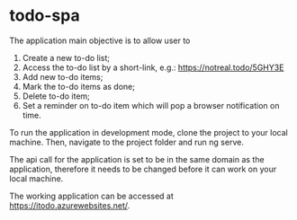 # todo-spa

The application main objective is to allow user to
1. Create a new to-do list;
2. Access the to-do list by a short-link, e.g.: https://notreal.todo/5GHY3E
3. Add new to-do items;
4. Mark the to-do items as done;
5. Delete to-do item;
6. Set a reminder on to-do item which will pop a browser notification on time.

To run the application in development mode, clone the project to your local machine.
Then, navigate to the project folder and run ng serve.

The api call for the application is set to be in the same domain as the application, 
therefore it needs to be changed before it can work on your local machine.

The working application can be accessed at https://itodo.azurewebsites.net/.
